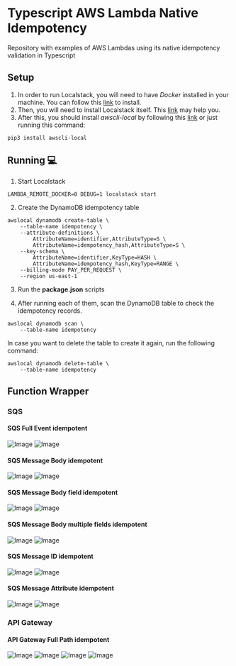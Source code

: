 # Typescript AWS Lambda Native Idempotency
Repository with examples of AWS Lambdas using its native idempotency validation in Typescript

## Setup
1. In order to run Localstack, you will need to have *Docker* installed in your machine. 
You can follow this [link](https://www.digitalocean.com/community/tutorials/how-to-install-and-use-docker-on-ubuntu-20-04-pt) to install.
2. Then, you will need to install Localstack itself. 
This [link](https://github.com/localstack/localstack) may help you.
3. After this, you should install *awscli-local* by following this [link](https://pypi.org/project/awscli-local/) or just running this command:

``` shell
pip3 install awscli-local
```

## Running :computer:
1. Start Localstack
``` shell
LAMBDA_REMOTE_DOCKER=0 DEBUG=1 localstack start
```

2. Create the DynamoDB idempotency table
``` shell
awslocal dynamodb create-table \
    --table-name idempotency \
    --attribute-definitions \
        AttributeName=identifier,AttributeType=S \
        AttributeName=idempotency_hash,AttributeType=S \
    --key-schema \
        AttributeName=identifier,KeyType=HASH \
        AttributeName=idempotency_hash,KeyType=RANGE \
    --billing-mode PAY_PER_REQUEST \
    --region us-east-1
```

3. Run the **package.json** scripts

4. After running each of them, scan the DynamoDB table to check the idempotency records.
``` shell
awslocal dynamodb scan \
    --table-name idempotency
```

In case you want to delete the table to create it again, run the following command:
``` shell
awslocal dynamodb delete-table \
    --table-name idempotency
```

## Function Wrapper

### SQS

#### SQS Full Event idempotent
![Image](https://github.com/gabrielleandro0801/typescript-aws-lambda-native-idempotency/blob/master/images/fn-wrapper/sqs/sqs-full-event.png)
![Image](https://github.com/gabrielleandro0801/typescript-aws-lambda-native-idempotency/blob/master/images/fn-wrapper/sqs/sqs-full-event-data.png)

#### SQS Message Body idempotent
![Image](https://github.com/gabrielleandro0801/typescript-aws-lambda-native-idempotency/blob/master/images/fn-wrapper/sqs/sqs-message-body.png)
![Image](https://github.com/gabrielleandro0801/typescript-aws-lambda-native-idempotency/blob/master/images/fn-wrapper/sqs/sqs-message-body-data.jpeg)

#### SQS Message Body field idempotent
![Image](https://github.com/gabrielleandro0801/typescript-aws-lambda-native-idempotency/blob/master/images/fn-wrapper/sqs/sqs-message-body-field.png)
![Image](https://github.com/gabrielleandro0801/typescript-aws-lambda-native-idempotency/blob/master/images/fn-wrapper/sqs/sqs-message-body-field-data.png)

#### SQS Message Body multiple fields idempotent
![Image](https://github.com/gabrielleandro0801/typescript-aws-lambda-native-idempotency/blob/master/images/fn-wrapper/sqs/sqs-message-body-multiple-fields.png)
![Image](https://github.com/gabrielleandro0801/typescript-aws-lambda-native-idempotency/blob/master/images/fn-wrapper/sqs/sqs-message-body-multiple-fields-data.png)

#### SQS Message ID idempotent
![Image](https://github.com/gabrielleandro0801/typescript-aws-lambda-native-idempotency/blob/master/images/fn-wrapper/sqs/sqs-message-id.png)
![Image](https://github.com/gabrielleandro0801/typescript-aws-lambda-native-idempotency/blob/master/images/fn-wrapper/sqs/sqs-message-id-data.png)

#### SQS Message Attribute idempotent
![Image](https://github.com/gabrielleandro0801/typescript-aws-lambda-native-idempotency/blob/master/images/fn-wrapper/sqs/sqs-message-attribute.png)
![Image](https://github.com/gabrielleandro0801/typescript-aws-lambda-native-idempotency/blob/master/images/fn-wrapper/sqs/sqs-message-attribute-data.png)

### API Gateway

#### API Gateway Full Path idempotent
![Image](https://github.com/gabrielleandro0801/typescript-aws-lambda-native-idempotency/blob/master/images/fn-wrapper/api-gateway/api-gw-full-path-1.png)
![Image](https://github.com/gabrielleandro0801/typescript-aws-lambda-native-idempotency/blob/master/images/fn-wrapper/api-gateway/api-gw-full-path-2.png)
![Image](https://github.com/gabrielleandro0801/typescript-aws-lambda-native-idempotency/blob/master/images/fn-wrapper/api-gateway/api-gw-full-path-data-1.png)
![Image](https://github.com/gabrielleandro0801/typescript-aws-lambda-native-idempotency/blob/master/images/fn-wrapper/api-gateway/api-gw-full-path-data-2.png)

